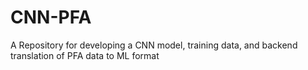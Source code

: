 # CNN-PFA
A Repository for developing a CNN model, training data, and backend translation of PFA data to ML format
